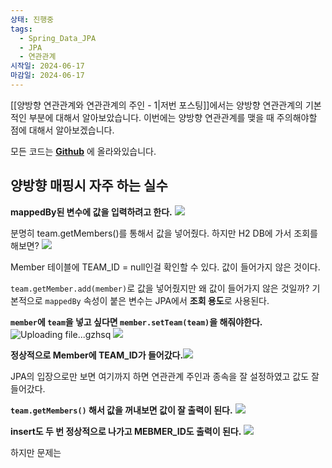 ```yaml
---
상태: 진행중
tags:
  - Spring_Data_JPA
  - JPA
  - 연관관계
시작일: 2024-06-17
마감일: 2024-06-17
---
```

[[양방향 연관관계와 연관관계의 주인 - 1|저번 포스팅]]에서는 양방향 연관관계의 기본적인 부분에 대해서 알아보았습니다.
이번에는 양방향 연관관계를 맺을 때 주의해야할 점에 대해서 알아보겠습니다.

모든 코드는 **[Github](https://github.com/SooowanLee/ex1-hello-jpa)** 에 올라와있습니다.

## 양방향 매핑시 자주 하는 실수
**mappedBy된 변수에 값을 입력하려고 한다.**
![](https://i.imgur.com/YrDWqd9.png)

분명히  team.getMembers()를 통해서 값을 넣어줬다. 하지만 H2 DB에 가서 조회를  해보면?
![](https://i.imgur.com/NTdgupX.png)

Member 테이블에 TEAM_ID = null인걸 확인할 수 있다. 값이 들어가지 않은 것이다.

`team.getMember.add(member)`로 값을 넣어줬지만 왜 값이 들어가지 않은 것일까?
기본적으로 `mappedBy` 속성이 붙은 변수는 JPA에서 **조회 용도**로 사용된다.

**`member`에 `team`을 넣고 싶다면 `member.setTeam(team)`을 해줘야한다.**
![Uploading file...gzhsq]()
![](https://i.imgur.com/OM6NaHG.png)

**정상적으로 Member에 TEAM_ID가 들어갔다.**![](https://i.imgur.com/EBJOowd.png)

JPA의 입장으로만 보면 여기까지 하면 연관관계 주인과 종속을 잘 설정하였고 값도 잘 들어갔다.

**`team.getMembers()` 해서 값을 꺼내보면 값이 잘 출력이 된다.**
![](https://i.imgur.com/C7ch5hu.png)

**insert도 두 번 정상적으로 나가고 MEBMER_ID도 출력이 된다.**
![](https://i.imgur.com/kWD8fjK.png)

하지만 문제는 